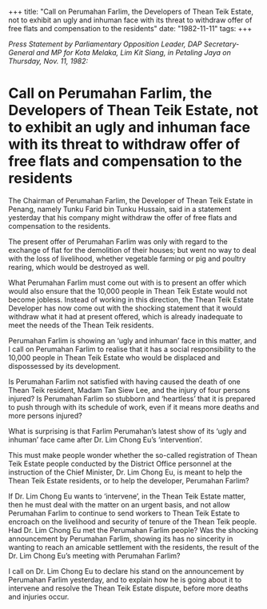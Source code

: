 +++ 
title: "Call on Perumahan Farlim, the Developers of Thean Teik Estate, not to exhibit an ugly and inhuman face with its threat to withdraw offer of free flats and compensation to the residents"
date: "1982-11-11"
tags:
+++

_Press Statement by Parliamentary Opposition Leader, DAP Secretary-General and MP for Kota Melaka, Lim Kit Siang, in Petaling Jaya on Thursday, Nov. 11, 1982:_

# Call on Perumahan Farlim, the Developers of Thean Teik Estate, not to exhibit an ugly and inhuman face with its threat to withdraw offer of free flats and compensation to the residents

The Chairman of Perumahan Farlim, the Developer of Thean Teik Estate in Penang, namely Tunku Farid bin Tunku Hussain, said in a statement yesterday that his company might withdraw the offer of free flats and compensation to the residents. </u>

The present offer of Perumahan Farlim was only with regard to the exchange of flat for the demolition of their houses; but went no way to deal with the loss of livelihood, whether vegetable farming or pig and poultry rearing, which would be destroyed as well.

What Perumahan Farlim must come out with is to present an offer which would also ensure that the 10,000 people in Thean Teik Estate would not become jobless. Instead of working in this direction, the Thean Teik Estate Developer has now come out with the shocking statement that it would withdraw what it had at present offered, which is already inadequate to meet the needs of the Thean Teik residents. 

Perumahan Farlim is showing an ‘ugly and inhuman’ face in this matter, and I call on Perumahan Farlim to realise that it has a social responsibility to the 10,000 people in Thean Teik Estate who would be displaced and dispossessed by its development. 

Is Perumahan Farlim not satisfied with having caused the death of one Thean Teik resident, Madam Tan Siew Lee, and the injury of four persons injured? Is Perumahan Farlim so stubborn and ‘heartless’ that it is prepared to push through with its schedule of work, even if it means more deaths and more persons injured?

What is surprising is that Farlim Perumahan’s latest show of its ‘ugly and inhuman’ face came after Dr. Lim Chong Eu’s ‘intervention’.

This must make people wonder whether the so-called registration of Thean Teik Estate people conducted by the District Office personnel at the instruction of the Chief Minister, Dr. Lim Chong Eu, is meant to help the Thean Teik Estate residents, or to help the developer, Perumahan Farlim?

If Dr. Lim Chong Eu wants to ‘intervene’, in the Thean Teik Estate matter, then he must deal with the matter on an urgent basis, and not allow Perumahan Farlim to continue to send workers to Thean Teik Estate to encroach on the livelihood and security of tenure of the Thean Teik people. Had Dr. Lim Chong Eu met the Perumahan Farlim people? Was the shocking announcement by Perumahan Farlim, showing its has no sincerity in wanting to reach an amicable settlement with the residents, the result of the Dr. Lim Chong Eu’s meeting with Perumahan Farlim?

I call on Dr. Lim Chong Eu to declare his stand on the announcement by Perumahan Farlim yesterday, and to explain how he is going about it to intervene and resolve the Thean Teik Estate dispute, before more deaths and injuries occur. 
 
